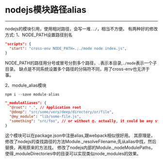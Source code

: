 # nodejs模块路径alias
***
nodejs的模块引用，使用相对路径，会写一堆`../`，相当不方便。
有两种好的修改方式:
1、NODE_PATH设置路径别名
```json
"scripts": {
  "start": "cross-env NODE_PATH=.;./mode node index.js",
}
```
NODE_PATH的路径用分号或冒号分割多个路径，`.`表示本目录,`./mode`表示一个子目录。
缺点是不同系统设置多个路径的分隔符不同，用了cross-env也无济于事。

2、module_alias模块
```s
npm i --save module-alias
```

```json
"_moduleAliases": {
  "@root": ".", // Application root
  "@deep": "src/some/very/deep/directory/or/file",
  "@my_module": "lib/some-file.js",
  "something": "src/foo", // or without @. actually, it could be any string
}
```

这个模块可以在package.json中注册alias,跟webpack相似很好用。
其原理是，修改了nodejs的查找路径的方法Module._resolveFilename,先从alias中找，然后替换，再用原来的方法找。
修改了nodejs内部的Module._nodeModulePaths，使得_moduleDirectories中的目录可以实现类似node_modules的效果。